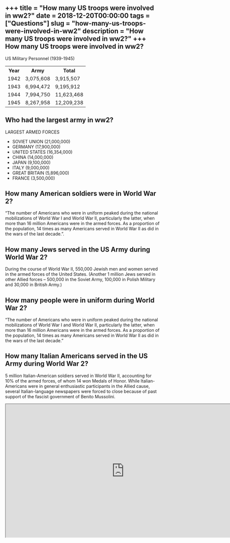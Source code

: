 +++
title = "How many US troops were involved in ww2?"
date = 2018-12-20T00:00:00
tags = ["Questions"]
slug = "how-many-us-troops-were-involved-in-ww2"
description = "How many US troops were involved in ww2?"
+++
How many US troops were involved in ww2?
----------------------------------------

US Military Personnel (1939-1945)

<table><tr><th>Year</th><th>Army</th><th>Total</th></tr><tr><td>1942</td><td>3,075,608</td><td>3,915,507</td></tr><tr><td>1943</td><td>6,994,472</td><td>9,195,912</td></tr><tr><td>1944</td><td>7,994,750</td><td>11,623,468</td></tr><tr><td>1945</td><td>8,267,958</td><td>12,209,238</td></tr></table>

Who had the largest army in ww2?
--------------------------------

LARGEST ARMED FORCES

- SOVIET UNION (21,000,000)
- GERMANY (17,900,000)
- UNITED STATES (16,354,000)
- CHINA (14,000,000)
- JAPAN (9,100,000)
- ITALY (9,000,000)
- GREAT BRITAIN (5,896,000)
- FRANCE (3,500,000)

How many American soldiers were in World War 2?
-----------------------------------------------

“The number of Americans who were in uniform peaked during the national mobilizations of World War I and World War II, particularly the latter, when more than 16 million Americans were in the armed forces. As a proportion of the population, 14 times as many Americans served in World War II as did in the wars of the last decade.”.

How many Jews served in the US Army during World War 2?
-------------------------------------------------------

During the course of World War II, 550,000 Jewish men and women served in the armed forces of the United States. (Another 1 million Jews served in other Allied forces – 500,000 in the Soviet Army, 100,000 in Polish Military and 30,000 in British Army.)

How many people were in uniform during World War 2?
---------------------------------------------------

“The number of Americans who were in uniform peaked during the national mobilizations of World War I and World War II, particularly the latter, when more than 16 million Americans were in the armed forces. As a proportion of the population, 14 times as many Americans served in World War II as did in the wars of the last decade.”

How many Italian Americans served in the US Army during World War 2?
--------------------------------------------------------------------

5 million Italian-American soldiers served in World War II, accounting for 10% of the armed forces, of whom 14 won Medals of Honor. While Italian-Americans were in general enthusiastic participants in the Allied cause, several Italian-language newspapers were forced to close because of past support of the fascist government of Benito Mussolini.

<iframe allow="accelerometer; autoplay; clipboard-write; encrypted-media; gyroscope; picture-in-picture" allowfullscreen="" class="__youtube_prefs__  epyt-is-override  no-lazyload" data-no-lazy="1" data-origheight="433" data-origwidth="770" data-skipgform_ajax_framebjll="" height="433" id="_ytid_33927" loading="lazy" src="https://www.youtube.com/embed/xeSvvkXtfOg?enablejsapi=1&autoplay=0&cc_load_policy=0&cc_lang_pref=&iv_load_policy=1&loop=0&modestbranding=0&rel=1&fs=1&playsinline=0&autohide=2&theme=dark&color=red&controls=1&" title="YouTube player" width="770"></iframe>